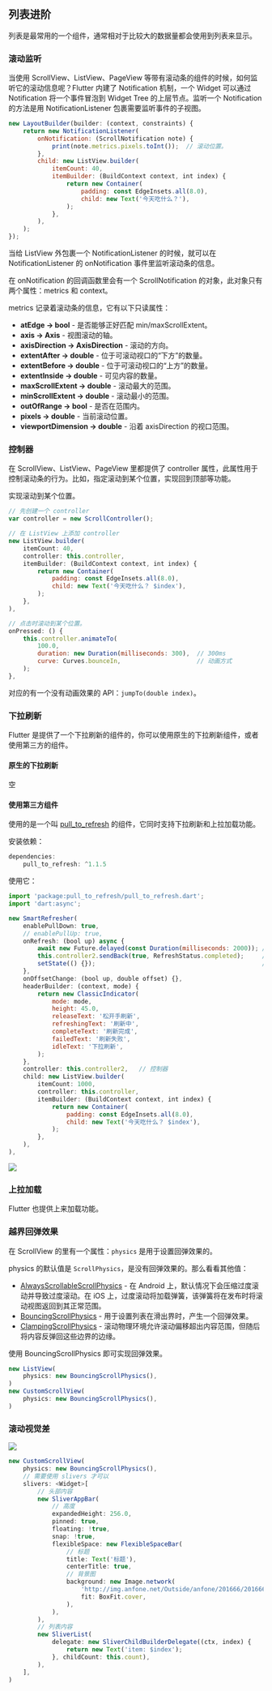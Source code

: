 
## 列表进阶
列表是最常用的一个组件，通常相对于比较大的数据量都会使用到列表来显示。


### 滚动监听
当使用 ScrollView、ListView、PageView 等带有滚动条的组件的时候，如何监听它的滚动信息呢？Flutter 内建了 Notification 机制，一个 Widget 可以通过 Notification 将一个事件冒泡到 Widget Tree 的上层节点。监听一个 Notification 的方法是用 NotificationListener 包裹需要监听事件的子视图。

```js
new LayoutBuilder(builder: (context, constraints) {
    return new NotificationListener(
        onNotification: (ScrollNotification note) {
            print(note.metrics.pixels.toInt());  // 滚动位置。
        },
        child: new ListView.builder(
            itemCount: 40,
            itemBuilder: (BuildContext context, int index) {
                return new Container(
                    padding: const EdgeInsets.all(8.0),
                    child: new Text('今天吃什么？'),
                );
            },
        ),
    );
});
```

当给 ListView 外包裹一个 NotificationListener 的时候，就可以在 NotificationListener 的 onNotification 事件里监听滚动条的信息。

在 onNotification 的回调函数里会有一个 ScrollNotification 的对象，此对象只有两个属性：metrics 和 context。

metrics 记录着滚动条的信息，它有以下只读属性：
- **atEdge → bool** - 是否能够正好匹配 min/maxScrollExtent。
- **axis → Axis** - 视图滚动的轴。
- **axisDirection → AxisDirection** - 滚动的方向。
- **extentAfter → double** - 位于可滚动视口的“下方”的数量。
- **extentBefore → double** - 位于可滚动视口的“上方”的数量。
- **extentInside → double** - 可见内容的数量。
- **maxScrollExtent → double** - 滚动最大的范围。
- **minScrollExtent → double** - 滚动最小的范围。
- **outOfRange → bool** - 是否在范围内。
- **pixels → double** - 当前滚动位置。
- **viewportDimension → double** - 沿着 axisDirection 的视口范围。

### 控制器
在 ScrollView、ListView、PageView 里都提供了 controller 属性，此属性用于控制滚动条的行为。比如，指定滚动到某个位置，实现回到顶部等功能。


实现滚动到某个位置。

```js
// 先创建一个 controller
var controller = new ScrollController();

// 在 ListView 上添加 controller
new ListView.builder(
    itemCount: 40,
    controller: this.controller,
    itemBuilder: (BuildContext context, int index) {
        return new Container(
            padding: const EdgeInsets.all(8.0),
            child: new Text('今天吃什么？ $index'),
        );
    },
),

// 点击时滚动到某个位置。
onPressed: () {
    this.controller.animateTo(
        100.0,
        duration: new Duration(milliseconds: 300),  // 300ms
        curve: Curves.bounceIn,                     // 动画方式
    );
},
```

对应的有一个没有动画效果的 API：`jumpTo(double index)`。


### 下拉刷新
Flutter 是提供了一个下拉刷新的组件的，你可以使用原生的下拉刷新组件，或者使用第三方的组件。

#### 原生的下拉刷新
空

#### 使用第三方组件
使用的是一个叫 [pull_to_refresh](https://pub.flutter-io.cn/packages/pull_to_refresh) 的组件，它同时支持下拉刷新和上拉加载功能。

安装依赖：

```js
dependencies:
    pull_to_refresh: ^1.1.5
```

使用它：

```js
import 'package:pull_to_refresh/pull_to_refresh.dart';
import 'dart:async';

new SmartRefresher(
    enablePullDown: true,
    // enablePullUp: true,
    onRefresh: (bool up) async {
        await new Future.delayed(const Duration(milliseconds: 2000)); // 等待异步操作
        this.controller2.sendBack(true, RefreshStatus.completed);     // 设置状态为完成
        setState(() {});                                              // 更新界面
    },
    onOffsetChange: (bool up, double offset) {},
    headerBuilder: (context, mode) {
        return new ClassicIndicator(
            mode: mode,
            height: 45.0,
            releaseText: '松开手刷新',
            refreshingText: '刷新中',
            completeText: '刷新完成',
            failedText: '刷新失败',
            idleText: '下拉刷新',
        );
    },
    controller: this.controller2,   // 控制器
    child: new ListView.builder(
        itemCount: 1000,
        controller: this.controller,
        itemBuilder: (BuildContext context, int index) {
            return new Container(
                padding: const EdgeInsets.all(8.0),
                child: new Text('今天吃什么？ $index'),
            );
        },
    ),
),
```

![](/../../image/20180701214907.gif)


### 上拉加载
Flutter 也提供上来加载功能。


### 越界回弹效果
在 ScrollView 的里有一个属性：`physics` 是用于设置回弹效果的。

physics 的默认值是 `ScrollPhysics`，是没有回弹效果的。那么看看其他值：
- [AlwaysScrollableScrollPhysics](https://docs.flutter.io/flutter/widgets/AlwaysScrollableScrollPhysics-class.html) - 在 Android 上，默认情况下会压缩过度滚动并导致过度滚动。在 iOS 上，过度滚动将加载弹簧，该弹簧将在发布时将滚动视图返回到其正常范围。
- [BouncingScrollPhysics](https://docs.flutter.io/flutter/widgets/BouncingScrollPhysics-class.html) - 用于设置列表在滑出界时，产生一个回弹效果。
- [ClampingScrollPhysics](https://docs.flutter.io/flutter/widgets/ClampingScrollPhysics-class.html) - 滚动物理环境允许滚动偏移超出内容范围，但随后将内容反弹回这些边界的边缘。

使用 BouncingScrollPhysics 即可实现回弹效果。

```js
new ListView(
    physics: new BouncingScrollPhysics(),
)
new CustomScrollView(
    physics: new BouncingScrollPhysics(),
)
```

### 滚动视觉差
![](/../../image/20180705201457.gif)

```js
new CustomScrollView(
    physics: new BouncingScrollPhysics(),
    // 需要使用 slivers 才可以
    slivers: <Widget>[
        // 头部内容
        new SliverAppBar(
            // 高度
            expandedHeight: 256.0,
            pinned: true,
            floating: !true,
            snap: !true,
            flexibleSpace: new FlexibleSpaceBar(
                // 标题
                title: Text('标题'),
                centerTitle: true,
                // 背景图
                background: new Image.network(
                    'http://img.anfone.net/Outside/anfone/201666/2016661523021277.jpg',
                    fit: BoxFit.cover,
                ),
            ),
        ),
        // 列表内容
        new SliverList(
            delegate: new SliverChildBuilderDelegate((ctx, index) {
                return new Text('item: $index');
            }, childCount: this.count),
        ),
    ],
)
```
